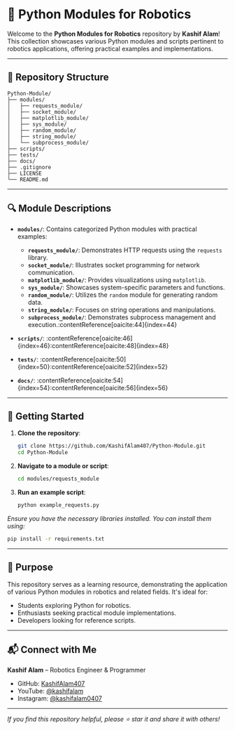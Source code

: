 # 🧰 Python Modules for Robotics

Welcome to the **Python Modules for Robotics** repository by **Kashif Alam**!  
This collection showcases various Python modules and scripts pertinent to robotics applications, offering practical examples and implementations.

---

## 📁 Repository Structure

```
Python-Module/
├── modules/
│   ├── requests_module/
│   ├── socket_module/
│   ├── matplotlib_module/
│   ├── sys_module/
│   ├── random_module/
│   ├── string_module/
│   └── subprocess_module/
├── scripts/
├── tests/
├── docs/
├── .gitignore
├── LICENSE
└── README.md
```

---

## 🔍 Module Descriptions

- **`modules/`**: Contains categorized Python modules with practical examples:
  - **`requests_module/`**: Demonstrates HTTP requests using the `requests` library.
  - **`socket_module/`**: Illustrates socket programming for network communication.
  - **`matplotlib_module/`**: Provides visualizations using `matplotlib`.
  - **`sys_module/`**: Showcases system-specific parameters and functions.
  - **`random_module/`**: Utilizes the `random` module for generating random data.
  - **`string_module/`**: Focuses on string operations and manipulations.
  - **`subprocess_module/`**: Demonstrates subprocess management and execution.:contentReference[oaicite:44]{index=44}

- **`scripts/`**: :contentReference[oaicite:46]{index=46}:contentReference[oaicite:48]{index=48}

- **`tests/`**: :contentReference[oaicite:50]{index=50}:contentReference[oaicite:52]{index=52}

- **`docs/`**: :contentReference[oaicite:54]{index=54}:contentReference[oaicite:56]{index=56}

---

## 🚀 Getting Started

1. **Clone the repository**:
   ```bash
   git clone https://github.com/KashifAlam407/Python-Module.git
   cd Python-Module
   ```

2. **Navigate to a module or script**:
   ```bash
   cd modules/requests_module
   ```

3. **Run an example script**:
   ```bash
   python example_requests.py
   ```

*Ensure you have the necessary libraries installed. You can install them using:*

```bash
pip install -r requirements.txt
```

---

## 🎯 Purpose

This repository serves as a learning resource, demonstrating the application of various Python modules in robotics and related fields. It's ideal for:

- Students exploring Python for robotics.
- Enthusiasts seeking practical module implementations.
- Developers looking for reference scripts.

---

## 📬 Connect with Me

**Kashif Alam** – Robotics Engineer & Programmer  
- GitHub: [KashifAlam407](https://github.com/KashifAlam407)
- YouTube: [@kashifalam](https://www.youtube.com/@electroboticsai)
- Instagram: [@kashifalam0407](https://instagram.com/kashifalam0407)

---

*If you find this repository helpful, please ⭐ star it and share it with others!*
